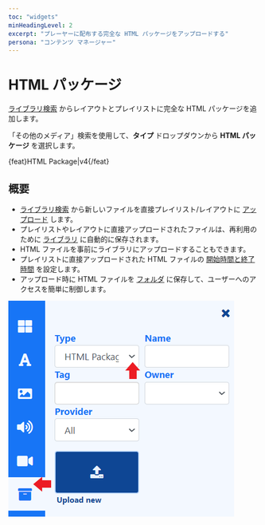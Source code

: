 ```yaml
---
toc: "widgets"
minHeadingLevel: 2
excerpt: "プレーヤーに配布する完全な HTML パッケージをアップロードする"
persona: "コンテンツ マネージャー"
---
```


# HTML パッケージ

[ライブラリ検索](layouts_editor.html#content-library-search) からレイアウトとプレイリストに完全な HTML パッケージを追加します。

「その他のメディア」検索を使用して、**タイプ** ドロップダウンから **HTML パッケージ** を選択します。

{feat}HTML Package|v4{/feat}

## 概要

- [ライブラリ検索](layouts_editor.html#content-library-search) から新しいファイルを直接プレイリスト/レイアウトに [アップロード](media_library.html#content-add-media-upload) します。
- プレイリストやレイアウトに直接アップロードされたファイルは、再利用のために [ライブラリ](media_library.html) に自動的に保存されます。
- HTML ファイルを事前にライブラリにアップロードすることもできます。
- プレイリストに直接アップロードされた HTML ファイルの [開始時間と終了時間](media_playlists.html#content-widget-expiry-dates) を設定します。
- アップロード時に HTML ファイルを [フォルダ](tour_folders.html#content-saving-to-folders) に保存して、ユーザーへのアクセスを簡単に制御します。

![HTML パッケージ](img/v4_media_module_htmlpackage.png)

